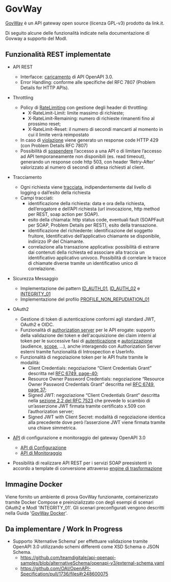 # GovWay

[GovWay](https://github.com/link-it/govway) è un API gateway open source (licenza GPL-v3) prodotto da link.it.

Di seguito alcune delle funzionalità indicate nella documentazione di Govway a supporto del ModI.

## Funzionalità REST implementate
* API REST
  - Interfacce: [caricamento](https://govway.readthedocs.io/it/latest/console/profiloApiGateway/definizioneApi.html) di API OpenAPI 3.0.
  - Error Handling: conforme alle specifiche del RFC 7807 (Problem Details for HTTP APIs).

* Throttling
  - Policy di [RateLimiting](https://govway.readthedocs.io/it/latest/console/profiloApiGateway/rateLimiting/index.html) con gestione degli header di throttling:
    - X-RateLimit-Limit: limite massimo di richieste;
    - X-RateLimit-Remaining: numero di richieste rimanenti fino al prossimo reset;
    - X-RateLimit-Reset: il numero di secondi mancanti al momento in cui il limite verrà reimpostato
  - In caso di [violazione](https://govway.readthedocs.io/it/latest/console/handling-errors/index.html) viene generato un response code HTTP 429 (con Problem Details RFC 7807)
  - Possibilità di [sospendere](https://govway.readthedocs.io/it/latest/console/profiloApiGateway/sospensioneApi.html) l’accesso a una API o di limitare l’accesso ad API temporaneamente non disponibili (es. read timeout), generando un response code http 503, con header ‘Retry-After’ valorizzato al numero di secondi di attesa richiesti al client.

* Tracciamento
  - Ogni richiesta viene [tracciata](https://govway.readthedocs.io/it/latest/console/profiloApiGateway/tracciamento.html#), indipendentemente dal livello di logging o dall’esito della richiesta
  - Campi tracciati:
    - identificazione della richiesta: data e ora della richiesta, dell’erogatore e dell’API richiesta (url invocazione, http method per REST, soap action per SOAP).
    - esito della chiamata: http status code, eventuali fault (SOAPFault per SOAP,  Problem Details per REST), esito della transazione.
    - identificazione del richiedente: identificazione del soggetto fruitore, Identificativo dell’applicativo chiamante se disponibile, indirizzo IP del Chiamante.
    - correlazione alla transazione applicativa: possibilità di estrarre dai contenuti della richiesta ed associare alla traccia un identificativo applicativo univoco. Possibilità di correlare le tracce di chiamate diverse tramite un identificativo unico di correlazione.

* Sicurezza Messaggio
  - Implementazione dei pattern [ID_AUTH_01](https://govway.readthedocs.io/it/latest/console/profiloModIPA/messaggio/idar01.html), [ID_AUTH_02](https://govway.readthedocs.io/it/latest/console/profiloModIPA/messaggio/idar02.html) e [INTEGRITY_01](https://govway.readthedocs.io/it/latest/console/profiloModIPA/messaggio/idar03.html)
  - Implementazione del profilo [PROFILE_NON_REPUDIATION_01](https://govway.readthedocs.io/it/latest/console/profiloModIPA/messaggio/requestDigest.html)

* OAuth2
  - Gestione di token di autenticazione conformi agli standard JWT, OAuth2 e OIDC.
  - Funzionalità di [authorization server](https://govway.readthedocs.io/it/latest/console/configurazione/tokenPolicy/tokenValidazione.html) per le API erogate: supporto della validazione dei token e dell'acquisizione dei claim interni al token per le successive fasi di [autenticazione](https://govway.readthedocs.io/it/latest/console/profiloApiGateway/controlloAccessi/gestioneToken.html) e [autorizzazione](https://govway.readthedocs.io/it/latest/console/profiloApiGateway/controlloAccessi/tokenClaims.html) (audience, [scope](https://govway.readthedocs.io/it/latest/console/profiloApiGateway/controlloAccessi/scope.html), ...), anche interagendo con Authorization Server esterni tramite funzionalità di Introspection e UserInfo.
  - Funzionalità di negoziazione token per le API fruite tramite le modalità:
	- Client Credentials: negoziazione “Client Credentials Grant” descritta nel [RFC 6749, page-40](https://tools.ietf.org/html/rfc6749#page-40);
	- Resource Owner Password Credentials: negoziazione “Resource Owner Password Credentials Grant” descritta nel [RFC 6749, page 37](https://tools.ietf.org/html/rfc6749#page-37);
	- Signed JWT: negoziazione “Client Credentials Grant” descritta nella [sezione 2.2 del RFC 7523](https://datatracker.ietf.org/doc/html/rfc7523#section-2.2) che prevede lo scambio di un’asserzione JWT firmata tramite certificato x.509 con l’authorization server;
	- Signed JWT with Client Secret: modalità di negoziazione identica alla precedente dove però l’asserzione JWT viene firmata tramite una chiave simmetrica.

* [API](https://govway.readthedocs.io/it/latest/api/index.html) di configurazione e monitoraggio del gateway OpenAPI 3.0
  - [API di Configurazione](https://redocly.github.io/redoc/?url=https://raw.githubusercontent.com/link-it/govway/master/tools/rs/config/server/src/schemi/merge/govway_rs-api_config.yaml)
  - [API di Monitoraggio](https://redocly.github.io/redoc/?url=https://raw.githubusercontent.com/link-it/govway/master/tools/rs/monitor/server/src/schemi/merge/govway_rs-api_monitor.yaml)

* Possibilità di realizzare API REST per i servizi SOAP preesistenti in accordo a template di conversione attraverso [engine di trasformazione](https://govway.readthedocs.io/it/latest/console/profiloApiGateway/trasformazioni/index.html)

## Immagine Docker

Viene fornito un ambiente di prova GovWay funzionante, containerizzato tramite Docker Compose e preinizializzato con degli esempi di scenari OAuth2 e ModI 'INTEGRITY_01'.
Gli scenari preconfigurati vengono descritti nella Guida '[GovWay Docker](DOCKER.md)'.

## Da implementare / Work In Progress

  - Supporto ‘Alternative Schema’ per effettuare validazione tramite OpenAPI 3.0 utilizzando schemi differenti come XSD Schema o JSON Schema.
    - https://github.com/teamdigitale/api-openapi-samples/blob/alternativeSchema/openapi-v3/external-schema.yaml
    - https://github.com/OAI/OpenAPI-Specification/pull/1736/files#r248600075
